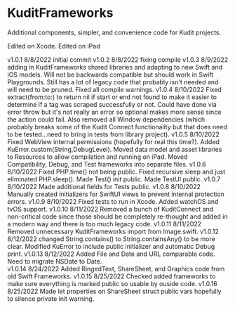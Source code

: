 # KuditFrameworks

Additional components, simpler, and convenience code for Kudit projects.

Edited on Xcode.  Edited on iPad

v1.0.1 8/8/2022 initial commit
v1.0.2 8/8/2022 fixing compile
v1.0.3 8/9/2022 adding in KuditFrameworks shared libraries and adapting to new Swift and iOS models.  Will not be backwards compatible but should work in Swift Playgrounds.  Still has a lot of legacy code that probably isn't needed and will need to be pruned.  Fixed all compile warnings.
v1.0.4 8/10/2022 Fixed extract(from:to:) to return nil if start or end not found to make it easier to determine if a tag was scraped successfully or not.  Could have done via error throw but it's not really an error so optional makes more sense since the action could fail.  Also removed all Window dependencies (which probably breaks some of the Kudit Connect functionality but that does need to be tested...need to bring in tests from library project).
v1.0.5 8/10/2022 Fixed WebView internal permissions (hopefully for real this time?).  Added KuError.custom(String,DebugLevel). Moved data model and asset libraries to Resources to allow compilation and running on iPad.  Moved Compatibility, Debug, and Test frameworks into separate files.
v1.0.6 8/10/2022 Fixed PHP.time() not being public.  Fixed recursive sleep and just eliminated PHP.sleep().  Made Test() init public.  Made TestUI public.
v1.0.7 8/10/2022 Made additional fields for Tests public.
v1.0.8 8/10/2022 Manually created initializers for SwiftUI views to prevent internal protection errors.
v1.0.9 8/10/2022 Fixed tests to run in Xcode.  Added watchOS and tvOS support.
v1.0.10 8/11/2022 Removed a bunch of KuditConnect and non-critical code since those should be completely re-thought and added in a modern way and there is too much legacy code.
v1.0.11 8/11/2022 Removed unnecessary KuditFrameworks import from Image.swift.
v1.0.12 8/12/2022 changed String.contains() to String.containsAny() to be more clear.  Modified KuError to include public initializer and automatic Debug print.
v1.0.13 8/12/2022 Added File and Date and URL comparable code.  Need to migrate NSDate to Date.  
v1.0.14 8/24/2022 Added RingedText, ShareSheet, and Graphics code from old Swift Frameworks.
v1.0.15 8/25/2022 Checked added frameworks to make sure everything is marked public so usable by ouside code.
v1.0.16 8/25/2022 Made let properties on ShareSheet struct public vars hopefully to silence private init warning. 

